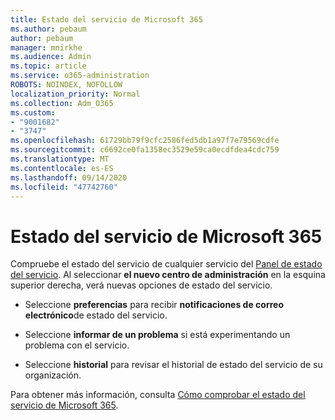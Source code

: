 ```yaml
---
title: Estado del servicio de Microsoft 365
ms.author: pebaum
author: pebaum
manager: mnirkhe
ms.audience: Admin
ms.topic: article
ms.service: o365-administration
ROBOTS: NOINDEX, NOFOLLOW
localization_priority: Normal
ms.collection: Adm_O365
ms.custom:
- "9001682"
- "3747"
ms.openlocfilehash: 61729bb79f9cfc2586fed5db1a97f7e79569cdfe
ms.sourcegitcommit: c6692ce0fa1358ec3529e59ca0ecdfdea4cdc759
ms.translationtype: MT
ms.contentlocale: es-ES
ms.lasthandoff: 09/14/2020
ms.locfileid: "47742760"
---
```

# <a name="microsoft-365-service-health"></a>Estado del servicio de Microsoft 365


Compruebe el estado del servicio de cualquier servicio del [Panel de estado del servicio](https://admin.microsoft.com/Adminportal/Home?source=applauncher#/servicehealth). Al seleccionar **el nuevo centro de administración** en la esquina superior derecha, verá nuevas opciones de estado del servicio.

- Seleccione **preferencias** para recibir **notificaciones de correo electrónico**de estado del servicio.

- Seleccione **informar de un problema** si está experimentando un problema con el servicio.

- Seleccione **historial** para revisar el historial de estado del servicio de su organización. 

Para obtener más información, consulta [Cómo comprobar el estado del servicio de Microsoft 365](https://docs.microsoft.com/office365/enterprise/view-service-health). 